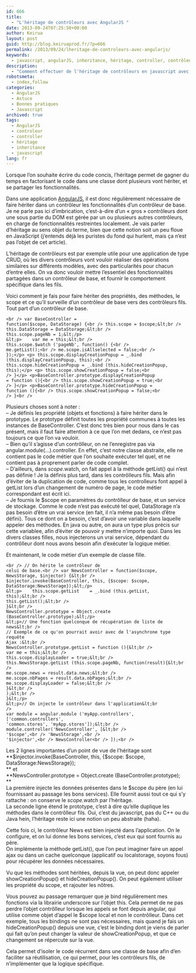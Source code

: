 ```yaml
---
id: 666
title:
  - "L'héritage de contrôleurs avec AngularJS "
date: 2013-09-24T07:25:50+00:00
author: Keirua
layout: post
guid: http://blog.keiruaprod.fr/?p=666
permalink: /2013/09/24/lheritage-de-controleurs-avec-angularjs/
keywords:
  - javascript, angularJS, inheritance, héritage, controller, contrôleur
description:
  - "Comment effectuer de l'héritage de contrôleurs en javascript avec AngularJS"
robotsmeta:
  - index,follow
categories:
  - AngularJS
  - Astuce
  - Bonnes pratiques
  - Javascript
archived: true
tags:
  - AngularJS
  - controleur
  - controller
  - héritage
  - inheritance
  - javascript
lang: fr
---
```

Lorsque l&rsquo;on souhaite écrire du code concis, l&rsquo;héritage permet de gagner du temps en factorisant le code dans une classe dont plusieurs vont hériter, et se partager les fonctionnalités.

Dans une application [AngularJS](http://angularjs.org/ "AngularJS"), il est donc régulièrement nécessaire de faire hériter dans un contrôleur les fonctionnalités d&rsquo;un contrôleur de base. Je ne parle pas ici d&rsquo;imbrication, c&rsquo;est-à-dire d&rsquo;un « gros » contrôleurs dont une sous partie du DOM est gérée par un ou plusieurs autres contrôleurs, en charge de fonctionnalités restreintes localement. Je vais parler d&rsquo;héritage au sens objet du terme, bien que cette notion soit un peu floue en JavaScript (j&rsquo;entends déjà les puristes du fond qui hurlent, mais ça n&rsquo;est pas l&rsquo;objet de cet article).

L&rsquo;héritage de contrôleurs est par exemple utile pour une application de type CRUD, où les divers contrôleurs vont vouloir réaliser des opérations similaires sur différents modèles, avec des particularités pour chacun d&rsquo;entre elles. On va donc vouloir mettre l&rsquo;essentiel des fonctionnalités partagées dans un contrôleur de base, et fournir le comportement spécifique dans les fils.

Voici comment je fais pour faire hériter des propriétés, des méthodes, le scope et ce qu&rsquo;il surveille d&rsquo;un contrôleur de base vers des contrôleurs fils. Tout part d&rsquo;un contrôleur de base.

<code lang="javascript">&lt;br />
var BaseController = function($scope, DataStorage) {&lt;br />
    this.scope = $scope;&lt;br />
    this.DataStorage = DataStorage;&lt;br />
    this.scope.pageNb = 1;&lt;/p>
&lt;p>    var me = this;&lt;br />
    this.scope.$watch ('pageNb', function() {&lt;br />
        me.getList();&lt;br />
        me.scope.isAllselected = false;&lt;br />
    });&lt;/p>
&lt;p>    this.scope.displayCreationPopup = _.bind (this.displayCreationPopup, this);&lt;br />
    this.scope.hideCreationPopup    = _.bind (this.hideCreationPopup, this);&lt;/p>
&lt;p>    this.scope.showCreationPopup    = false;&lt;br />
}&lt;/p>
&lt;p>BaseController.prototype.displayCreationPopup = function (){&lt;br />
    this.scope.showCreationPopup = true;&lt;br />
}&lt;/p>
&lt;p>BaseController.prototype.hideCreationPopup = function (){&lt;br />
    this.scope.showCreationPopup = false;&lt;br />
}&lt;br />
</code>

Plusieurs choses sont à noter :  
&#8211; Je définis les propriété (objets et fonctions) à faire hériter dans le prototype. Le prototype définit toutes les propriété communes à toutes les instances de BaseController. C&rsquo;est donc très bien pour nous dans le cas présent, mais il faut faire attention à ce que l&rsquo;on met dedans, ce n&rsquo;est pas toujours ce que l&rsquo;on va vouloir.  
&#8211; Bien qu&rsquo;il s&rsquo;agisse d&rsquo;un contrôlleur, on ne l&rsquo;enregistre pas via angular.module(&#8230;).controller. En effet, c&rsquo;est notre classe abstraite, elle ne contient pas le code métier que l&rsquo;on souhaite exécuter tel quel, et ne contient pas à proprement parler de code complet.  
&#8211; D&rsquo;ailleurs, dans $scope.$watch, on fait appel à la méthode getList() qui n&rsquo;est pas définie ! Je la définis plus tard, dans les contrôlleurs fils. Mais afin d&rsquo;éviter de la duplication de code, comme tous les controlleurs font appel à getList lors d&rsquo;un changement de numéro de page, le code métier correspondant est écrit ici.  
&#8211; Je fournis le $scope en paramètres du contrôlleur de base, et un service de stockage. Comme le code n&rsquo;est pas exécuté tel quel, DataStorage n&rsquo;a pas besoin d&rsquo;être un vrai service (en fait, il n&rsquo;a même pas besoin d&rsquo;être défini). Tous ce dont on a besoin, c&rsquo;est d&rsquo;avoir une variable dans laquelle appeler des méthodes. En java ou autre, on aura un type plus précis sur cette variablee, afin d&rsquo;éviter de pouvoir y mettre n&rsquo;importe quoi. Dans les divers classes filles, nous injecterons un vrai service, dépendant du contrôlleur dont nous avons besoin afin d&rsquo;exécuter la logique métier.

Et maintenant, le code métier d&rsquo;un exemple de classe fille.

<code lang="javascript">&lt;br />
// On hérite le contrôleur de celui de base.&lt;br />
var NewsController = function($scope, NewsStorage, $injector) {&lt;br />
    $injector.invoke(BaseController, this, {$scope: $scope, DataStorage:NewsStorage});&lt;/p>
&lt;p>    this.scope.getList    = _.bind (this.getList, this);&lt;br />
    this.getList();&lt;br />
}&lt;br />
NewsController.prototype = Object.create (BaseController.prototype);&lt;/p>
&lt;p>// Une fonction quelconque de récupération de liste de news&lt;br />
// Exemple de ce qu'on pourrait avoir avec de l'asynchrone type requête Ajax :&lt;br />
NewsController.prototype.getList = function (){&lt;br />
    var me = this;&lt;br />
    this.scope.displayLoader = true;&lt;br />
    this.NewsStorage.getList (this.scope.pageNb, function(result){&lt;br />
            me.scope.news = result.data.news;&lt;br />
            me.scope.nbPages = result.data.nbPages;&lt;br />
            me.scope.displayLoader = false;&lt;br />
        }&lt;br />
    );&lt;br />
}&lt;/p>
&lt;p>// On injecte le contrôleur dans l'application&lt;br />
var module = angular.module ('myApp.controllers', ['common.controllers', 'common.stores', 'myApp.stores']);&lt;br />
module.controller('NewsController', [&lt;br />
    '$scope',&lt;br />
    'NewsStorage',&lt;br />
    '$injector',&lt;br />
    NewsController&lt;br />
]);&lt;br />
</code>

Les 2 lignes importantes d&rsquo;un point de vue de l&rsquo;héritage sont  
**$injector.invoke(BaseController, this, {$scope: $scope, DataStorage:NewsStorage});  
** et  
**NewsController.prototype = Object.create (BaseController.prototype);  
**  
La première injecte les données présentes dans le $scope du père (en lui fournissant au passage les bons services). Elle fournit aussi tout ce qui s&rsquo;y rattache : on conserve le $scope.$watch par l&rsquo;héritage.  
La seconde ligne étend le prototype, c&rsquo;est à dire qu&rsquo;elle duplique les méthodes dans le contrôlleur fils. Oui, c&rsquo;est du javascript, pas du C++ ou du Java hein, l&rsquo;héritage reste ici une notion un peu abstraite (haha).

Cette fois ci, le contrôleur News est bien injecté dans l&rsquo;application. On le configure, et on lui donne les bons services, c&rsquo;est eux qui sont fournis au père.  
On implémente la méthode getList(), que l&rsquo;on peut imaginer faire un appel ajax ou dans un cache quelconque (applicatif ou localstorage, soyons fous) pour récupérer les données nécessaires.

Vu que les méthodes sont héritées, depuis la vue, on peut donc appeler showCreationPopup() et hideCreationPopup(). On peut également utiliser les propriété du scope, et rajouter les nôtres.

Vous pouvez au passage remarquer que je bind régulièrement mes fonctions via la librairie underscore sur l&rsquo;objet this. Cela permet de ne pas perdre l&rsquo;objet contrôlleur lorsque les appels se font depuis angular, qui utilise comme objet d&rsquo;appel le $scope local et non le contrôlleur. Dans cet exemple, tous les bindings ne sont pas nécessaires, mais quand je fais un hideCreationPopup() depuis une vue, c&rsquo;est le binding dont je viens de parler qui fait qu&rsquo;on peut changer la valeur de showCreationPopup, et que ce changement se répercute sur la vue.

Cela permet d&rsquo;isoler le code récurrent dans une classe de base afin d&rsquo;en faciliter sa réutilisation, ce qui permet, pour les contrôleurs fils, de n&rsquo;implémenter que la logique spécifique.